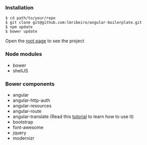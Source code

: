 ### Installation
```
$ cd path/to/your/repo
$ git clone git@github.com:lmribeiro/angular-boilerplate.git
$ npm update
$ bower update
```
Open the [root page](http://localhost:8383/angular-boilerplate/index.html#/) to see the project

### Node modules

* bower
* shellJS


### Bower components

* angular 
* angular-http-auth
* angular-resources
* angular-route
* angular-translate (Read this [tutorial](http://www.ng-newsletter.com/posts/angular-translate.html) to learn how to use it)
* bootstrap
* font-awesome
* jquery
* modernizr



